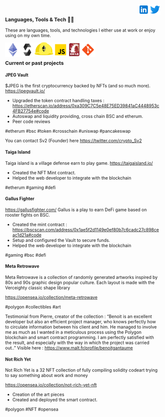<a href="https://twitter.com/bios42" rel="nofollow"> 
  <img align="right" src="img/twitter_logo.svg"
            alt="Twitter" height="36px" style="max-width: 100%;"> </a>
<a href="https://www.linkedin.com/in/benoitgantaume/" rel="nofollow"> <img align="right"
            src="img/linkedin_logo.svg"
            alt="LinkedIn" height="36px" style="max-width: 100%;"> </a>
<br>

### Languages, Tools & Tech 👷🔨

These are languages, tools, and technologies I either use at work or enjoy using on my own time.

<p>
    <a href="https://ethereum.org" rel="nofollow"> <img align="left"
            src="img/ethereum_logo.png"
            alt="Ethereum" height="48px" style="max-width: 100%;"> </a>
    <a href="https://soliditylang.org" rel="nofollow"> <img align="left"
            src="img/solidity_logo.png"
            alt="Solidity" height="48px" style="max-width: 100%;"> </a>
    <a href="https://hardhat.org/" rel="nofollow"><img align="left" alt="Hardhat" height="42px"
            src="img/hardhat_logo.svg"
            style="max-width: 100%;"></a>
    <a href="https://www.javascript.com/" rel="nofollow"> <img align="left" alt="Javascript" height="48px"
            src="img/javascript_logo.png"
            style="max-width: 100%;"> </a>
    <a href="https://rubyonrails.org/" rel="nofollow"> <img
            src="img/ror_logo.png"
            align="left" alt="Ruby on Rails" height="48px" style="max-width: 100%;"> </a>
    <a href="https://git-scm.com/" rel="nofollow"> <img
            src="img/git_logo.png"
            align="left" alt="Git" height="48px" style="max-width: 100%;"> </a>
</p>
<br><br>

### Current or past projects

#### JPEG Vault
$JPEG is the first cryptocurrency backed by NFTs (and so much more). 
https://jpegvault.io/

- Upgraded the token contract handling taxes : https://etherscan.io/address/0xa309C7C5e48E75ED39841aC4448953c4FB27754e#code
- Autoswap and liquidity providing, cross chain BSC and etherum.
- Peer code reviews

#etherum #bsc #token #crosschain #uniswap #pancakeswap

You can contact Sv2 (Founder) here https://twitter.com/crypto_Sv2

#### Taiga Island
Taiga island is a village defense earn to play game.
https://taigaisland.io/

- Created the NFT Mint contract.
- Helped the web developer to integrate with the blockchain

#etherum #gaming #defi

#### Gallus Fighter 
https://gallusfighter.com/
Gallus is a play to earn DeFi game based on rooster fights on BSC.
- Created the mint contract : https://bscscan.com/address/0x1ae5f2d1149e0ef80b7c6cadc27c898ceac1d21a#code
- Setup and configured the Vault to secure funds.
- Helped the web developer to integrate with the blockchain

#gaming #bsc #defi

#### Meta Retrowave
Meta Retrowave is a collection of randomly generated artworks inspired by 80s and 90s graphic design popular culture. Each layout is made with the Verceighty classic shape library

https://opensea.io/collection/meta-retrowave

#polygon #collectibles #art

Testimonial from Pierre, creator of the collection : 
“Benoit is an excellent developer but also an efficient project manager, who knows perfectly how to circulate information between his client and him. He managed to involve me as much as I wanted in a meticulous process using the Polygon blockchain and smart contract programming. I am perfectly satisfied with the result, and especially with the way in which the project was carried out..”
Visible here : https://www.malt.fr/profile/benoitgantaume

#### Not Rich Yet
Not Rich Yet is a 32 NFT collection of fully compiling solidity codeart trying to say something about work and money

https://opensea.io/collection/not-rich-yet-nft

- Creation of the art pieces 
- Created and deployed the smart contract.

#polygon #NFT #opensea

